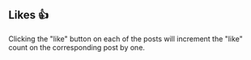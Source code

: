 ## Likes 👍

Clicking the "like" button on each of the posts will increment the "like" count on the corresponding post by one. 
